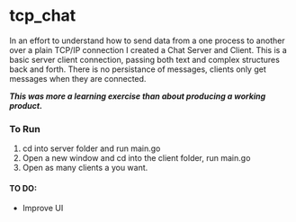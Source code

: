 # tcp_chat

In an effort to understand how to send data from a one process to another over a plain TCP/IP connection I created a Chat Server and Client. This is a basic server client connection, passing both text and complex structures back and forth.  There is no persistance of messages, clients only get messages when they are connected. 

<em><strong>This was more a learning exercise than about producing a working product.</strong></em>

### To Run
1. cd into server folder and run main.go
2. Open a new window and cd into the client folder, run main.go
3. Open as many clients a you want.

#### TO DO:
- Improve UI